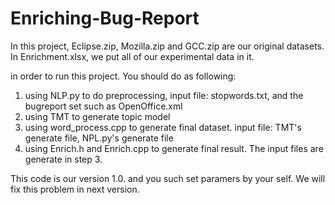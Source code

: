 # Enriching-Bug-Report
In this project, Eclipse.zip, Mozilla.zip and GCC.zip are our original datasets. In Enrichment.xlsx, we put all of our experimental data in it. 

in order to run this project. You should do as following:
1. using NLP.py to do preprocessing, input file: stopwords.txt, and the bugreport set such as OpenOffice.xml
2. using TMT to generate topic model
3. using word_process.cpp to generate final dataset. input file: TMT's generate file, NPL.py's generate file
4. using Enrich.h and Enrich.cpp to generate final result. The input files are generate in step 3.

This code is our version 1.0. and you such set paramers by your self. We will fix this problem in next version.
